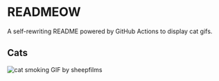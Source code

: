 # READMEOW

A self-rewriting README powered by GitHub Actions to display cat gifs.

## Cats

![cat smoking GIF by sheepfilms](https://media2.giphy.com/media/l0ExdMHUDKteztyfe/200.gif?cid=9acd02dap4gj43qws27bdj3firm68y68m9ytrlz11uxaiwqg&ep=v1_gifs_search&rid=200.gif&ct=g)
